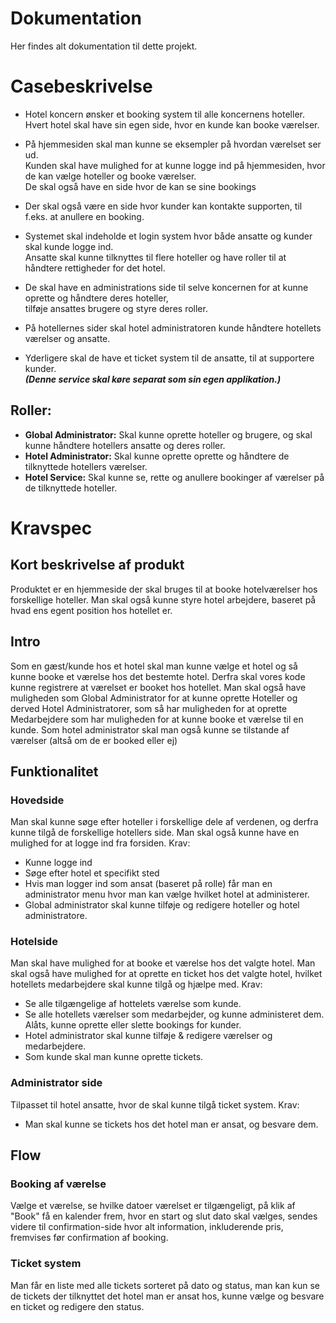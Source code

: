 # Dokumentation
Her findes alt dokumentation til dette projekt.

# Casebeskrivelse
- Hotel koncern ønsker et booking system til alle koncernens hoteller.
Hvert hotel skal have sin egen side, hvor en kunde kan booke værelser.

- På hjemmesiden skal man kunne se eksempler på hvordan værelset ser ud.\
Kunden skal have mulighed for at kunne logge ind på hjemmesiden, hvor de kan vælge hoteller og booke værelser.\
De skal også have en side hvor de kan se sine bookings

- Der skal også være en side hvor kunder kan kontakte supporten, til f.eks. at anullere en booking.

- Systemet skal indeholde et login system hvor både ansatte og kunder skal kunde logge ind.\
Ansatte skal kunne tilknyttes til flere hoteller og have roller til at håndtere rettigheder for det hotel.

- De skal have en administrations side til selve koncernen for at kunne oprette og håndtere deres hoteller,\
tilføje ansattes brugere og styre deres roller.

- På hotellernes sider skal hotel administratoren kunde håndtere hotellets værelser og ansatte.

- Yderligere skal de have et ticket system til de ansatte, til at supportere kunder.\
***(Denne service skal køre separat som sin egen applikation.)***

## Roller:
- **Global Administrator:** Skal kunne oprette hoteller og brugere, og skal kunne håndtere hotellers ansatte og deres roller.
- **Hotel Administrator:** Skal kunne oprette oprette og håndtere de tilknyttede hotellers værelser.
- **Hotel Service:** Skal kunne se, rette og anullere bookinger af værelser på de tilknyttede hoteller.

# Kravspec

## Kort beskrivelse af produkt
Produktet er en hjemmeside der skal bruges til at booke hotelværelser hos forskellige hoteller. Man skal også kunne styre hotel arbejdere, baseret på hvad ens egent position hos hotellet er.

## Intro
Som en gæst/kunde hos et hotel skal man kunne vælge et hotel og så kunne booke et værelse hos det bestemte hotel. Derfra skal vores kode kunne registrere at værelset er booket hos hotellet. Man skal også have muligheden som Global Administrator for at kunne oprette Hoteller og derved Hotel Administratorer, som så har muligheden for at oprette Medarbejdere som har muligheden for at kunne booke et værelse til en kunde. Som hotel administrator skal man også kunne se tilstande af værelser (altså om de er booked eller ej)

## Funktionalitet
### Hovedside
Man skal kunne søge efter hoteller i forskellige dele af verdenen, og derfra kunne tilgå de forskellige hotellers side. Man skal også kunne have en mulighed for at logge ind fra forsiden.
Krav:
- Kunne logge ind
- Søge efter hotel et specifikt sted
- Hvis man logger ind som ansat (baseret på rolle) får man en administrator menu hvor man kan vælge hvilket hotel at administerer.
- Global administrator skal kunne tilføje og redigere hoteller og hotel administratore.

### Hotelside
Man skal have mulighed for at booke et værelse hos det valgte hotel. Man skal også have mulighed for at oprette en ticket hos det valgte hotel, hvilket hotellets medarbejdere skal kunne tilgå og hjælpe med.
Krav:
- Se alle tilgængelige af hottelets værelse som kunde.
- Se alle hotellets værelser som medarbejder, og kunne administeret dem. Alåts, kunne oprette eller slette bookings for kunder.
- Hotel administrator skal kunne tilføje & redigere værelser og medarbejdere.
- Som kunde skal man kunne oprette tickets.

### Administrator side
Tilpasset til hotel ansatte, hvor de skal kunne tilgå ticket system.
Krav:
- Man skal kunne se tickets hos det hotel man er ansat, og besvare dem.

## Flow
### Booking af værelse
Vælge et værelse, se hvilke datoer værelset er tilgængeligt, på klik af "Book" få en kalender frem, hvor en start og slut dato skal vælges, sendes videre til confirmation-side hvor alt information, inkluderende pris, fremvises før confirmation af booking.

### Ticket system
Man får en liste med alle tickets sorteret på dato og status, man kan kun se de tickets der tilknyttet det hotel man er ansat hos, kunne vælge og besvare en ticket og redigere den status.
